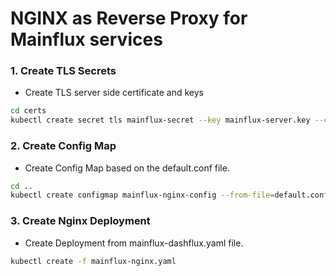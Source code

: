 # NGINX as Reverse Proxy for Mainflux services

### 1. Create TLS Secrets
- Create TLS server side certificate and keys
```bash 
cd certs
kubectl create secret tls mainflux-secret --key mainflux-server.key --cert mainflux-server.crt
```

### 2. Create Config Map
- Create Config Map based on the default.conf file. 
```bash 
cd ..
kubectl create configmap mainflux-nginx-config --from-file=default.conf
```

### 3. Create Nginx Deployment
- Create Deployment from mainflux-dashflux.yaml file.
```bash 
kubectl create -f mainflux-nginx.yaml
```